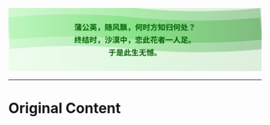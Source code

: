 <div align="center">

![Poem](./poem.svg)

</div>

---

# Original Content

<!-- Original content starts here -->


